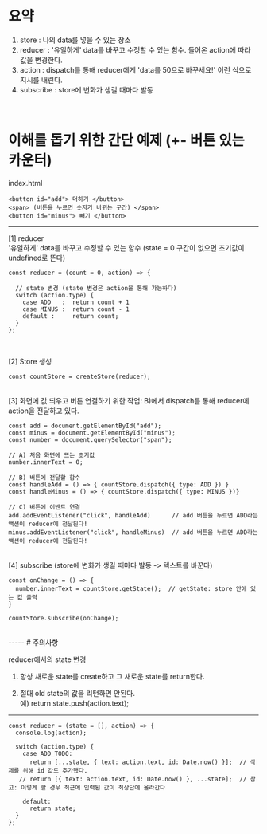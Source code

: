 # 요약
  1. store : 나의 data를 넣을 수 있는 장소
  2. reducer : '유일하게' data를 바꾸고 수정할 수 있는 함수. 들어온 action에 따라 값을 변경한다.
  3. action : dispatch를 통해 reducer에게 'data를 50으로 바꾸세요!' 이런 식으로 지시를 내린다.
  4. subscribe : store에 변화가 생길 때마다 발동

<br>

  # 이해를 돕기 위한 간단 예제 (+- 버튼 있는 카운터)

index.html

    <button id="add"> 더하기 </button>
    <span> (버튼을 누르면 숫자가 바뀌는 구간) </span>
    <button id="minus"> 빼기 </button>
  
  -----

[1] reducer  
'유일하게' data를 바꾸고 수정할 수 있는 함수 (state = 0 구간이 없으면 초기값이 undefined로 뜬다)
    
    const reducer = (count = 0, action) => {     

      // state 변경 (state 변경은 action을 통해 가능하다)
      switch (action.type) {
        case ADD   :  return count + 1
        case MINUS :  return count - 1
        default :     return count;
      }
    };
<br>



[2] Store 생성

    const countStore = createStore(reducer);



<br>
[3] 화면에 값 띄우고 버튼 연결하기 위한 작업: B)에서 dispatch를 통해 reducer에 action을 전달하고 있다.

    const add = document.getElementById("add");
    const minus = document.getElementById("minus");
    const number = document.querySelector("span");

    // A) 처음 화면에 뜨는 초기값
    number.innerText = 0;

    // B) 버튼에 전달할 함수
    const handleAdd = () => { countStore.dispatch({ type: ADD }) }
    const handleMinus = () => { countStore.dispatch({ type: MINUS })}

    // C) 버튼에 이벤트 연결
    add.addEventListener("click", handleAdd)      // add 버튼을 누르면 ADD라는 액션이 reducer에 전달된다!
    minus.addEventListener("click", handleMinus)  // add 버튼을 누르면 ADD라는 액션이 reducer에 전달된다!


<br>
[4] subscribe (store에 변화가 생길 때마다 발동 -> 텍스트를 바꾼다)

    const onChange = () => {
      number.innerText = countStore.getState();  // getState: store 안에 있는 값 출력
    }

    countStore.subscribe(onChange);

    
<br>
-----
# 주의사항

reducer에서의 state 변경

1. 항상 새로운 state를 create하고 그 새로운 state를 return한다.

2. 절대 old state의 값을 리턴하면 안된다.  
예) return state.push(action.text);

-----

    const reducer = (state = [], action) => {
      console.log(action);

      switch (action.type) {
        case ADD_TODO:
          return [...state, { text: action.text, id: Date.now() }];  // 삭제를 위해 id 값도 추가했다.
       // return [{ text: action.text, id: Date.now() }, ...state];  // 참고: 이렇게 할 경우 최근에 입력된 값이 최상단에 올라간다

        default:
          return state;
      }
    };